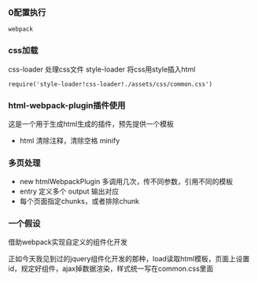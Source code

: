 
### 0配置执行
```
webpack
```

### css加载
css-loader 处理css文件
style-loader 将css用style插入html
```
require('style-loader!css-loader!./assets/css/common.css')

```

### html-webpack-plugin插件使用
这是一个用于生成html生成的插件，预先提供一个模板

- html 清除注释，清除空格 minify


### 多页处理

- new htmlWebpackPlugin 多调用几次，传不同参数，引用不同的模板
- entry 定义多个 output 输出对应
- 每个页面指定chunks，或者排除chunk


### 一个假设

借助webpack实现自定义的组件化开发

正如今天我见到过的jquery组件化开发的那种，load读取html模板，页面上设置id，规定好组件，ajax掉数据渲染，样式统一写在common.css里面